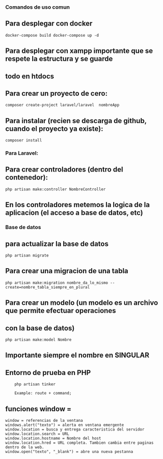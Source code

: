 ### Comandos de uso comun

## Para desplegar con docker
``
    docker-compose build
    docker-compose up -d
``
## Para desplegar con xampp importante que se respete la estructura y se guarde
## todo en htdocs

## Para crear un proyecto de cero:
``
  composer create-project laravel/laravel  nombreApp
``

## Para instalar (recien se descarga de github, cuando el proyecto ya existe):
``
    composer install
``

### Para Laravel:

## Para crear controladores (dentro del contenedor):

``
    php artisan make:controller NombreController
``
## En los controladores metemos la logica de la aplicacion (el acceso a base de datos, etc)

### Base de datos

## para actualizar la base de datos

``
    php artisan migrate
``

## Para crear una migracion de una tabla
``
    php artisan make:migration nombre_da_lo_mismo --create=nombre_tabla_siempre_en_plural
``

## Para crear un modelo (un modelo es un archivo que permite efectuar operaciones
## con la base de datos)
``
    php artisan make:model Nombre
``
## Importante siempre el nombre en SINGULAR

## Entorno de prueba en PHP
```
    php artisan tinker
    
    Example: route + command;
```




## funciones window =
    window = referencias de la ventana
    windows.alert("texto") = alerta en ventana emergente
    window.location = busca y entrega caracteristica del servidor
    window.location.search = URL
    window.location.hostname = Nombre del host
    window.location.hred = URL completa. Tambien cambia entre paginas dentro de la web.
    window.open("texto", "_blank") = abre una nueva pestanna